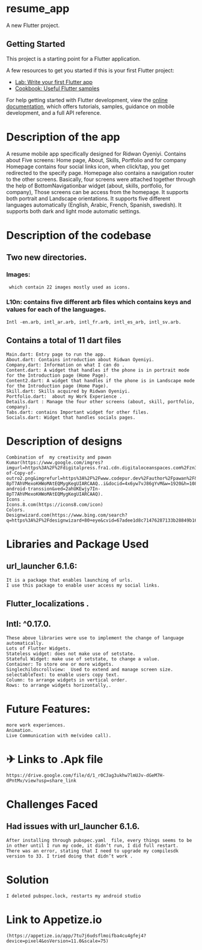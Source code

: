 # resume_app

A new Flutter project.

## Getting Started

This project is a starting point for a Flutter application.

A few resources to get you started if this is your first Flutter project:

- [Lab: Write your first Flutter app](https://docs.flutter.dev/get-started/codelab)
- [Cookbook: Useful Flutter samples](https://docs.flutter.dev/cookbook)

For help getting started with Flutter development, view the
[online documentation](https://docs.flutter.dev/), which offers tutorials,
samples, guidance on mobile development, and a full API reference.

# Description of the app
   A resume mobile app specifically designed for Ridwan Oyeniyi.
   Contains about Five screens: Home page, About, Skills, Portfolio and for company
   Homepage contains four social links icon, when click/tap, you get redirected to the specify page.
   Homepage also contains a navigation router to the other screens.
   Basically, four screens were attached together through the help of BottomNavigationbar widget (about, skills, portfolio, for company),
   Those screens can be access from the homepage.
   It supports both portrait and Landscape orientations.
   It supports five different languages automatically (English, Arabic, French, Spanish, swedish).
   It supports both dark and light mode automatic settings.


# Description of the codebase
  ## Two new directories.
  ### Images: 
     which contain 22 images mostly used as icons.
  ### L10n: contains five different arb files which contains keys and values for each of the languages.
    Intl -en.arb, intl_ar.arb, intl_fr.arb, intl_es_arb, intl_sv.arb.
  ## Contains a total of 11 dart files
    Main.dart: Entry page to run the app.
    About.dart: Contains introduction about Ridwan Oyeniyi.
    Company,dart: Information on what I can do .
    Content.dart: A widget that handles if the phone is in portrait mode for the Introduction page (Home Page).
    Content2.dart: A widget that handles if the phone is in Landscape mode for the Introduction page (Home Page).
    Skill.dart: Skills acquired by Ridwan Oyeniyi.
    Portfolio.dart:  about my Work Experience .
    Details.dart : Manage the four other screens (about, skill, portfolio, company).
    Tabs.dart: contains Important widget for other files.
    Socials.dart: Widget that handles socials pages.


# Description of designs
    Combination of  my creativity and pawan Kumar(https://www.google.com/imgres?imgurl=https%3A%2F%2Fdigitalpress.fra1.cdn.digitaloceanspaces.com%2Fzn3wniw%2F2021%2F05%2FCopy-of-Copy-of-outro2.png&imgrefurl=https%3A%2F%2Fwww.codepur.dev%2Fauthor%2Fpawan%2F&tbnid=mJdAbkMKgj0YzM&vet=12ahUKEwjy7In-8pT7AhVMexoKHWoMAtEQMygKegUIARCAAQ..i&docid=4x6yw7vJ86gYvM&w=1920&h=1080&q=pawan%20kumar%20resume%20app&client=ms-android-transsion&ved=2ahUKEwjy7In-8pT7AhVMexoKHWoMAtEQMygKegUIARCAAQ).
    Icons .
    Icons.8.com(https://icons8.com/icon)
    Colors.
    Designwizard.com(https://www.bing.com/search?q=https%3A%2F%2Fdesignwizard+80+eye&cvid=67adee1d8c71476287133b28849b1670&aqs=edge..69i57j69i58.8058j0j4&FORM=ANAB01&PC=U531)

# Libraries and Package Used
 ## url_launcher 6.1.6: 
    It is a package that enables launching of urls.
    I use this package to enable user access my social links.
 ## Flutter_localizations .
 ## Intl: ^0.17.0.
    These above libraries were use to implement the change of language automatically.
    Lots of Flutter Widgets.
    Stateless widget: does not make use of setstate.
    Stateful Widget: make use of setstate, to change a value.
    Container: To store one or more widgets.
    Singlechildscrollview:  Used to extend and manage screen size.
    selectableText: to enable users copy text.
    Column: to arrange widgets in vertical order. 
    Rows: to arrange widgets horizontally,.

 # Future Features:
    more work experiences.
    Animation.
    Live Communication with me(video call).

#  ✈ Links to .Apk file
    https://drive.google.com/file/d/1_r0CJag3ukhw7lmUJv-dGeM7H-dPntMv/view?usp=share_link



#  Challenges Faced
 ##  Had issues with url_launcher 6.1.6.
    After installing through pubspec.yaml  file, every things seems to be in other until I run my code, it didn’t run, I did full restart.
    There was an error, stating that I need to upgrade my compilesdk version to 33. I tried doing that didn’t work .
   
# Solution
    I deleted pubspec.lock, restarts my android studio


# Link to Appetize.io 
    (https://appetize.io/app/7tu7j6udsflmoifba4cu4gfej4?device=pixel4&osVersion=11.0&scale=75)





